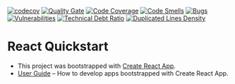 [![codecov](https://codecov.io/gh/DragoonsBets/dragoons-ui/branch/master/graph/badge.svg)](https://codecov.io/gh/DragoonsBets/dragoons-ui) [![Quality Gate](https://sonar.drogon.dragoons.io/api/badges/gate?key=drg-ui&blinking=true)](https://sonar.drogon.dragoons.io/dashboard?id=drg-ui) [![Code Coverage](https://sonar.drogon.dragoons.io/api/badges/measure?key=drg-ui&metric=coverage)](https://sonar.drogon.dragoons.io/dashboard?id=drg-ui) [![Code Smells](https://sonar.drogon.dragoons.io/api/badges/measure?key=drg-ui&metric=code_smells)](https://sonar.drogon.dragoons.io/dashboard?id=drg-ui) [![Bugs](https://sonar.drogon.dragoons.io/api/badges/measure?key=drg-ui&metric=bugs)](https://sonar.drogon.dragoons.io/dashboard?id=drg-ui) [![Vulnerabilities](https://sonar.drogon.dragoons.io/api/badges/measure?key=drg-ui&metric=vulnerabilities)](https://sonar.drogon.dragoons.io/dashboard?id=drg-ui) [![Technical Debt Ratio](https://sonar.drogon.dragoons.io/api/badges/measure?key=drg-ui&metric=sqale_debt_ratio)](https://sonar.drogon.dragoons.io/dashboard?id=drg-ui) [![Duplicated Lines Density](https://sonar.drogon.dragoons.io/api/badges/measure?key=drg-ui&metric=duplicated_lines_density)](https://sonar.drogon.dragoons.io/dashboard?id=drg-ui)

# React Quickstart

* This project was bootstrapped with [Create React App](https://github.com/facebookincubator/create-react-app).
* [User Guide](https://github.com/facebook/create-react-app/blob/master/packages/react-scripts/template/README.md) – How to develop apps bootstrapped with Create React App.
